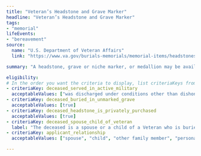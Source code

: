 ```yaml
---
title: "Veteran’s Headstone and Grave Marker"
headline: "Veteran’s Headstone and Grave Marker"
tags: 
- "memorial"
lifeEvents: 
- "bereavement"
source:
  name: "U.S. Department of Veteran Affairs"
  link: "https://www.va.gov/burials-memorials/memorial-items/headstones-markers-medallions/"

summary: "A headstone, grave or niche marker, or medallion may be available to honor a veteran, service member, or eligible family member."

eligibility:
# In the order you want the criteria to display, list criteriaKeys from the csv here, each followed by a comma-separated list of which values indicate eligibility for that criteria. Wrap individual values in quotes if they have inner commas.
- criteriaKey: deceased_served_in_active_military
  acceptableValues: ["was discharged under conditions other than dishonorable", "died while on active duty"]
- criteriaKey: deceased_buried_in_unmarked_grave
  acceptableValues: [true]
- criteriaKey: deceased_headstone_is_privately_purchased
  acceptableValues: [true]
- criteriaKey: deceased_spouse_child_of_veteran
  label: "The deceased is a spouse or a child of a Veteran who is buried in a national, state, tribal, Veterans or military post cemetery."
- criteriaKey: applicant_relationship
  acceptableValues: ["spouse", "child", "other family member", "personal or official representative"]

---
```

